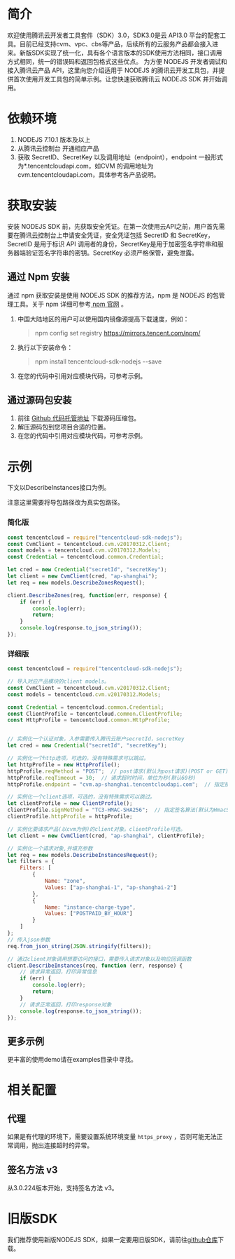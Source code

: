 # 简介

欢迎使用腾讯云开发者工具套件（SDK）3.0，SDK3.0是云 API3.0 平台的配套工具。目前已经支持cvm、vpc、cbs等产品，后续所有的云服务产品都会接入进来。新版SDK实现了统一化，具有各个语言版本的SDK使用方法相同，接口调用方式相同，统一的错误码和返回包格式这些优点。
为方便 NODEJS 开发者调试和接入腾讯云产品 API，这里向您介绍适用于 NODEJS 的腾讯云开发工具包，并提供首次使用开发工具包的简单示例。让您快速获取腾讯云 NODEJS SDK 并开始调用。

# 依赖环境

1. NODEJS 7.10.1 版本及以上
2. 从腾讯云控制台 开通相应产品
3. 获取 SecretID、SecretKey 以及调用地址（endpoint），endpoint 一般形式为\*.tencentcloudapi.com，如CVM 的调用地址为 cvm.tencentcloudapi.com，具体参考各产品说明。

# 获取安装

安装 NODEJS SDK 前，先获取安全凭证。在第一次使用云API之前，用户首先需要在腾讯云控制台上申请安全凭证，安全凭证包括 SecretID 和 SecretKey， SecretID 是用于标识 API 调用者的身份，SecretKey是用于加密签名字符串和服务器端验证签名字符串的密钥。SecretKey 必须严格保管，避免泄露。

## 通过 Npm 安装

通过 npm 获取安装是使用 NODEJS SDK 的推荐方法，npm 是 NODEJS 的包管理工具。关于 npm 详细可参考[ npm 官网](https://www.npmjs.com/) 。
1. 中国大陆地区的用户可以使用国内镜像源提高下载速度，例如：
    
    > npm config set registry https://mirrors.tencent.com/npm/
2. 执行以下安装命令：
    
    > npm install tencentcloud-sdk-nodejs --save
3. 在您的代码中引用对应模块代码，可参考示例。

## 通过源码包安装

1. 前往 [Github 代码托管地址](https://github.com/tencentcloud/tencentcloud-sdk-nodejs) 下载源码压缩包。
2. 解压源码包到您项目合适的位置。
3. 在您的代码中引用对应模块代码，可参考示例。

# 示例

下文以DescribeInstances接口为例。

注意这里需要将导包路径改为真实包路径。

### 简化版

```js
const tencentcloud = require("tencentcloud-sdk-nodejs");
const CvmClient = tencentcloud.cvm.v20170312.Client;
const models = tencentcloud.cvm.v20170312.Models;
const Credential = tencentcloud.common.Credential;

let cred = new Credential("secretId", "secretKey");
let client = new CvmClient(cred, "ap-shanghai");
let req = new models.DescribeZonesRequest();

client.DescribeZones(req, function(err, response) {
    if (err) {
        console.log(err);
        return;
    }
    console.log(response.to_json_string());
});
```

### 详细版

```js
const tencentcloud = require("tencentcloud-sdk-nodejs");

// 导入对应产品模块的client models。
const CvmClient = tencentcloud.cvm.v20170312.Client;
const models = tencentcloud.cvm.v20170312.Models;

const Credential = tencentcloud.common.Credential;
const ClientProfile = tencentcloud.common.ClientProfile;
const HttpProfile = tencentcloud.common.HttpProfile;


// 实例化一个认证对象，入参需要传入腾讯云账户secretId，secretKey
let cred = new Credential("secretId", "secretKey");

// 实例化一个http选项，可选的，没有特殊需求可以跳过。
let httpProfile = new HttpProfile();
httpProfile.reqMethod = "POST";  // post请求(默认为post请求)(POST or GET)
httpProfile.reqTimeout = 30;  // 请求超时时间，单位为秒(默认60秒)
httpProfile.endpoint = "cvm.ap-shanghai.tencentcloudapi.com";  // 指定接入地域域名(默认就近接入)

// 实例化一个client选项，可选的，没有特殊需求可以跳过。
let clientProfile = new ClientProfile();
clientProfile.signMethod = "TC3-HMAC-SHA256";  // 指定签名算法(默认为HmacSHA256)(HmacSHA1, HmacSHA256)
clientProfile.httpProfile = httpProfile;

// 实例化要请求产品(以cvm为例)的client对象。clientProfile可选。
let client = new CvmClient(cred, "ap-shanghai", clientProfile);

// 实例化一个请求对象,并填充参数
let req = new models.DescribeInstancesRequest();
let filters = {
    Filters: [
        {
            Name: "zone",
            Values: ["ap-shanghai-1", "ap-shanghai-2"]
        },
        {
            Name: "instance-charge-type",
            Values: ["POSTPAID_BY_HOUR"]
        }
    ]
};
// 传入json参数
req.from_json_string(JSON.stringify(filters));

// 通过client对象调用想要访问的接口，需要传入请求对象以及响应回调函数
client.DescribeInstances(req, function (err, response) {
    // 请求异常返回，打印异常信息
    if (err) {
        console.log(err);
        return;
    }
    // 请求正常返回，打印response对象
    console.log(response.to_json_string());
});
```

## 更多示例

更丰富的使用demo请在examples目录中寻找。

# 相关配置

## 代理

如果是有代理的环境下，需要设置系统环境变量 `https_proxy` ，否则可能无法正常调用，抛出连接超时的异常。

## 签名方法 v3

从3.0.224版本开始，支持签名方法 v3。

# 旧版SDK
我们推荐使用新版NODEJS SDK，如果一定要用旧版SDK，请前往[github仓库](https://github.com/CFETeam/qcloudapi-sdk)下载。

